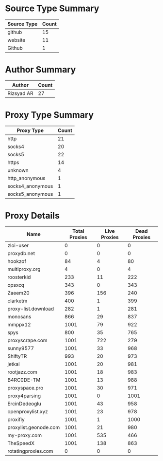 # Source Type Summary

| Source Type | Count |
|-------------|-------|
| github | 15 |
| website | 11 |
| Github | 1 |


# Author Summary

| Author | Count |
|--------|-------|
| Rizsyad AR | 27 |


# Proxy Type Summary

| Proxy Type | Count |
|------------|-------|
| http | 21 |
| socks4 | 20 |
| socks5 | 22 |
| https | 14 |
| unknown | 4 |
| http_anonymous | 1 |
| socks4_anonymous | 1 |
| socks5_anonymous | 1 |


# Proxy Details

| Name | Total Proxies | Live Proxies | Dead Proxies |
|------|---------------|--------------|---------------|
| zloi-user | 0 | 0 | 0 |
| proxydb.net | 0 | 0 | 0 |
| hookzof | 84 | 4 | 80 |
| multiproxy.org | 4 | 0 | 4 |
| roosterkid | 233 | 11 | 222 |
| opsxcq | 343 | 0 | 343 |
| Zaeem20 | 396 | 156 | 240 |
| clarketm | 400 | 1 | 399 |
| proxy-list.download | 282 | 1 | 281 |
| monosans | 866 | 29 | 837 |
| mmppx12 | 1001 | 79 | 922 |
| spys | 800 | 35 | 765 |
| proxyscrape.com | 1001 | 722 | 279 |
| sunny9577 | 1001 | 33 | 968 |
| ShiftyTR | 993 | 20 | 973 |
| jetkai | 1001 | 20 | 981 |
| rootjazz.com | 1001 | 18 | 983 |
| B4RC0DE-TM | 1001 | 13 | 988 |
| proxyspace.pro | 1001 | 30 | 971 |
| proxy4parsing | 1001 | 0 | 1001 |
| ErcinDedeoglu | 1001 | 43 | 958 |
| openproxylist.xyz | 1001 | 23 | 978 |
| proxifly | 1001 | 1 | 1000 |
| proxylist.geonode.com | 1001 | 21 | 980 |
| my-proxy.com | 1001 | 535 | 466 |
| TheSpeedX | 1001 | 138 | 863 |
| rotatingproxies.com | 0 | 0 | 0 |
